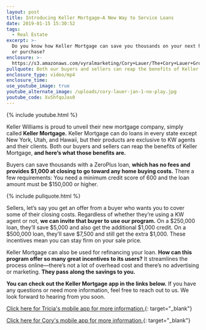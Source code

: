 ```yaml
---
layout: post
title: Introducing Keller Mortgage—A New Way to Service Loans
date: 2019-01-15 15:30:52
tags:
  - Real Estate
excerpt: >-
  Do you know how Keller Mortgage can save you thousands on your next home sale
  or purchase?
enclosure: >-
  https://s3.amazonaws.com/vyralmarketing/Cory+Lauer/The+Cory+Lauer+Group-+Introducing+Keller+MortgageA+New+Way+to+Service+Loans.mp4
pullquote: Both our buyers and sellers can reap the benefits of Keller Mortgage.
enclosure_type: video/mp4
enclosure_time:
use_youtube_image: true
youtube_alternate_image: /uploads/cory-lauer-jan-1-no-play.jpg
youtube_code: XvShfqoJas0
---
```


{% include youtube.html %}

Keller Williams is proud to unveil their new mortgage company, simply called **Keller Mortgage.** Keller Mortgage can do loans in every state except New York, Utah, and Hawaii, but their products are exclusive to KW agents and their clients. Both our buyers and sellers can reap the benefits of Keller Mortgage, **and here’s what those benefits are.**

Buyers can save thousands with a ZeroPlus loan, **which has no fees and provides $1,000 at closing to go toward any home buying costs.** There a few requirements: You need a minimum credit score of 600 and the loan amount must be $150,000 or higher.

{% include pullquote.html %}

Sellers, let’s say you get an offer from a buyer who wants you to cover some of their closing costs. Regardless of whether they’re using a KW agent or not, **we can invite that buyer to use our program.** On a $250,000 loan, they’ll save $5,000 and also get the additional $1,000 credit. On a $500,000 loan, they’ll save $7,500 and still get the extra $1,000. These incentives mean you can stay firm on your sale price.

Keller Mortgage can also be used for refinancing your loan. **How can this program offer so many great incentives to its users?** It streamlines the process online—there’s not a lot of overhead cost and there’s no advertising or marketing. **They pass along the savings to you.**

**You can check out the Keller Mortgage app in the links below.** If you have any questions or need more information, feel free to reach out to us. We look forward to hearing from you soon.

[Click here for Tricia's mobile app for more information.](http://app.kw.com/KW2NZVNNN){: target="_blank"}

[Click here for Cory's mobile app for more information.](http://app.kw.com/KW2NZUXRM){: target="_blank"}